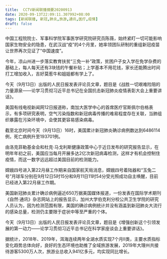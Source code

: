 ```yaml
---
title:  CCTV新闻联播摘要20200913
date: 2020-09-13T22:09:11.307992+08:00
tags: [新闻联播, 新冠,肺炎,旅游,通讯,医疗,疫情]
draft: false
---
```


中国工程院院士、军事科学院军事医学研究院研究员陈薇，始终紧盯一切可能影响国家生物安全的隐患，在武汉战“疫”的4个月里，她率领团队研制的重组<span class="keywords_content">新冠</span>疫苗让世界再次见证了“中国速度”。

今年，凉山州进一步落实教育扶贫“三免一补”政策，贫困户子女入学在免学杂费的基础上，每人每天还有3块钱的午餐补贴；上学基本不用花钱，家长还能腾出时间打工增加收入，吉好莫惹牛和姐姐都有学上了。

今天（9月13日）出版的人民日报发表评论员文章，题目是《战胜一切艰难险阻的力量源泉——论学习贯彻习近平总书记在全国抗击<span class="keywords_content">新冠</span><span class="keywords_content">肺炎</span><span class="keywords_content">疫情</span>表彰大会上重要讲话》。

美国有线电视新闻网12日报道称，南加大医学中心的首席<span class="keywords_fund">医疗</span>官斯佩尔伯格表示，有多项研究表明，空气污染指数和<span class="keywords_content">新冠</span>病毒传播的难易程度存在关联，当肺组织暴露在污染环境中，会使其更容易感染病毒。

截至北京时间今天（9月13日）16时，美国累计<span class="keywords_content">新冠</span><span class="keywords_content">肺炎</span>确诊病例数达到6486114例，死亡病例升至193701例。

由洛克菲勒基金会和杜克·马戈利斯健康政策中心于近日发布的研究报告显示，在明年年初之前，美国应当每月开展多达2亿次<span class="keywords_content">新冠</span>病毒检测，这样才有机会控制住<span class="keywords_content">疫情</span>，而这一数字远远超过美国目前的检测能力。

嫦娥四号进入第22月昼工作期来自国家航天局消息，嫦娥四号着陆器和“玉兔二号”月球车分别在9月12日5时15分和9月11日11时54分受光照成功自主唤醒，目前已经进入第22月昼工作期。

美国<span class="keywords_content">新冠</span><span class="keywords_content">肺炎</span>累计确诊病例逼近650万据美国媒体报道，一份发表在国际学术期刊《自然·<span class="keywords_fund">通讯</span>》杂志网站上的报告显示，加州大学伯克利分校公共卫生学院的研究人员认为，因为检测范围有限，美国的确诊病例统计并没有涵盖到<span class="keywords_content">新冠</span><span class="keywords_content">肺炎</span>大流行的感染总量，检测仍主要限于症状中等至严重的个体。

今天（9月13日）出版的人民日报发表评论员文章，题目是《增强创新这个引领发展的第一动力——论学习贯彻习近平总书记在科学家座谈会上重要讲话》。

据统计，2018年、2019年，洱海连续两年全湖水质实现7个月Ⅱ类，主要水质指标变化趋势总体向好，良好的生态环境也助推了全域<span class="keywords_fund">旅游</span>发展，2019年大理州共接待游客5300万人次，<span class="keywords_fund">旅游</span>业总收入941亿多元，均实现同比增长。

